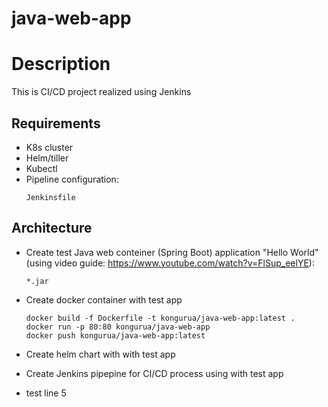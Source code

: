 # java-web-app

# Description
This is CI/CD project realized using Jenkins
## Requirements
* K8s cluster
* Helm/tiller
* Kubectl
* Pipeline configuration:
  ```
  Jenkinsfile
  ```
## Architecture
* Create test Java web conteiner (Spring Boot) application "Hello World" (using video guide: https://www.youtube.com/watch?v=FlSup_eelYE):

  ```
  *.jar
  ```
* Create docker container with test app
  ```
  docker build -f Dockerfile -t kongurua/java-web-app:latest .
  docker run -p 80:80 kongurua/java-web-app
  docker push kongurua/java-web-app:latest
  ```
* Create helm chart with with test app
* Create Jenkins pipepine for CI/CD process using with test app


* test line 5
